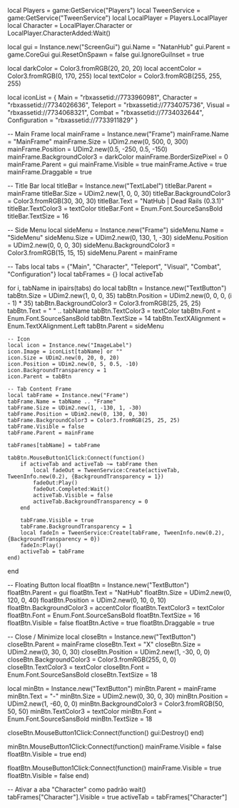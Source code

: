 local Players = game:GetService("Players")
local TweenService = game:GetService("TweenService")
local LocalPlayer = Players.LocalPlayer
local Character = LocalPlayer.Character or LocalPlayer.CharacterAdded:Wait()

local gui = Instance.new("ScreenGui")
gui.Name = "NatanHub"
gui.Parent = game.CoreGui
gui.ResetOnSpawn = false
gui.IgnoreGuiInset = true

local darkColor = Color3.fromRGB(20, 20, 20)
local accentColor = Color3.fromRGB(0, 170, 255)
local textColor = Color3.fromRGB(255, 255, 255)

local iconList = {
    Main = "rbxassetid://7733960981",
    Character = "rbxassetid://7734026636",
    Teleport = "rbxassetid://7734075736",
    Visual = "rbxassetid://7734068321",
    Combat = "rbxassetid://7734032644",
    Configuration = "rbxassetid://7733911829"
}

-- Main Frame
local mainFrame = Instance.new("Frame")
mainFrame.Name = "MainFrame"
mainFrame.Size = UDim2.new(0, 500, 0, 300)
mainFrame.Position = UDim2.new(0.5, -250, 0.5, -150)
mainFrame.BackgroundColor3 = darkColor
mainFrame.BorderSizePixel = 0
mainFrame.Parent = gui
mainFrame.Visible = true
mainFrame.Active = true
mainFrame.Draggable = true

-- Title Bar
local titleBar = Instance.new("TextLabel")
titleBar.Parent = mainFrame
titleBar.Size = UDim2.new(1, 0, 0, 30)
titleBar.BackgroundColor3 = Color3.fromRGB(30, 30, 30)
titleBar.Text = "NatHub | Dead Rails (0.3.1)"
titleBar.TextColor3 = textColor
titleBar.Font = Enum.Font.SourceSansBold
titleBar.TextSize = 16

-- Side Menu
local sideMenu = Instance.new("Frame")
sideMenu.Name = "SideMenu"
sideMenu.Size = UDim2.new(0, 130, 1, -30)
sideMenu.Position = UDim2.new(0, 0, 0, 30)
sideMenu.BackgroundColor3 = Color3.fromRGB(15, 15, 15)
sideMenu.Parent = mainFrame

-- Tabs
local tabs = {"Main", "Character", "Teleport", "Visual", "Combat", "Configuration"}
local tabFrames = {}
local activeTab

for i, tabName in ipairs(tabs) do
    local tabBtn = Instance.new("TextButton")
    tabBtn.Size = UDim2.new(1, 0, 0, 35)
    tabBtn.Position = UDim2.new(0, 0, 0, (i - 1) * 35)
    tabBtn.BackgroundColor3 = Color3.fromRGB(25, 25, 25)
    tabBtn.Text = "  " .. tabName
    tabBtn.TextColor3 = textColor
    tabBtn.Font = Enum.Font.SourceSansBold
    tabBtn.TextSize = 14
    tabBtn.TextXAlignment = Enum.TextXAlignment.Left
    tabBtn.Parent = sideMenu

    -- Icon
    local icon = Instance.new("ImageLabel")
    icon.Image = iconList[tabName] or ""
    icon.Size = UDim2.new(0, 20, 0, 20)
    icon.Position = UDim2.new(0, 5, 0.5, -10)
    icon.BackgroundTransparency = 1
    icon.Parent = tabBtn

    -- Tab Content Frame
    local tabFrame = Instance.new("Frame")
    tabFrame.Name = tabName .. "Frame"
    tabFrame.Size = UDim2.new(1, -130, 1, -30)
    tabFrame.Position = UDim2.new(0, 130, 0, 30)
    tabFrame.BackgroundColor3 = Color3.fromRGB(25, 25, 25)
    tabFrame.Visible = false
    tabFrame.Parent = mainFrame

    tabFrames[tabName] = tabFrame

    tabBtn.MouseButton1Click:Connect(function()
        if activeTab and activeTab ~= tabFrame then
            local fadeOut = TweenService:Create(activeTab, TweenInfo.new(0.2), {BackgroundTransparency = 1})
            fadeOut:Play()
            fadeOut.Completed:Wait()
            activeTab.Visible = false
            activeTab.BackgroundTransparency = 0
        end

        tabFrame.Visible = true
        tabFrame.BackgroundTransparency = 1
        local fadeIn = TweenService:Create(tabFrame, TweenInfo.new(0.2), {BackgroundTransparency = 0})
        fadeIn:Play()
        activeTab = tabFrame
    end)
end

-- Floating Button
local floatBtn = Instance.new("TextButton")
floatBtn.Parent = gui
floatBtn.Text = "NatHub"
floatBtn.Size = UDim2.new(0, 120, 0, 40)
floatBtn.Position = UDim2.new(0, 10, 0, 10)
floatBtn.BackgroundColor3 = accentColor
floatBtn.TextColor3 = textColor
floatBtn.Font = Enum.Font.SourceSansBold
floatBtn.TextSize = 16
floatBtn.Visible = false
floatBtn.Active = true
floatBtn.Draggable = true

-- Close / Minimize
local closeBtn = Instance.new("TextButton")
closeBtn.Parent = mainFrame
closeBtn.Text = "X"
closeBtn.Size = UDim2.new(0, 30, 0, 30)
closeBtn.Position = UDim2.new(1, -30, 0, 0)
closeBtn.BackgroundColor3 = Color3.fromRGB(255, 0, 0)
closeBtn.TextColor3 = textColor
closeBtn.Font = Enum.Font.SourceSansBold
closeBtn.TextSize = 18

local minBtn = Instance.new("TextButton")
minBtn.Parent = mainFrame
minBtn.Text = "-"
minBtn.Size = UDim2.new(0, 30, 0, 30)
minBtn.Position = UDim2.new(1, -60, 0, 0)
minBtn.BackgroundColor3 = Color3.fromRGB(50, 50, 50)
minBtn.TextColor3 = textColor
minBtn.Font = Enum.Font.SourceSansBold
minBtn.TextSize = 18

closeBtn.MouseButton1Click:Connect(function()
    gui:Destroy()
end)

minBtn.MouseButton1Click:Connect(function()
    mainFrame.Visible = false
    floatBtn.Visible = true
end)

floatBtn.MouseButton1Click:Connect(function()
    mainFrame.Visible = true
    floatBtn.Visible = false
end)

-- Ativar a aba "Character" como padrão
wait()
tabFrames["Character"].Visible = true
activeTab = tabFrames["Character"]
